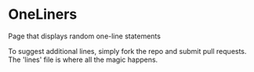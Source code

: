 OneLiners
=========

Page that displays random one-line statements

To suggest additional lines, simply fork the repo and submit pull requests.  The 'lines' file is where all the magic happens.
